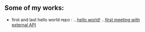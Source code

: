 ## Some of my works:
* first and last hello world repo : 
...[hello world!](github.com/smgvalen/hello-world)
...[first meeting with external API](github.com/smgvalen/zeroweekproject)

